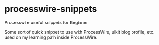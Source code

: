 # processwire-snippets
Processwire useful snippets for Beginner


Some sort of quick snippet to use with ProcessWire, uikit blog profile, etc. used on my learning path inside ProcessWire. 
